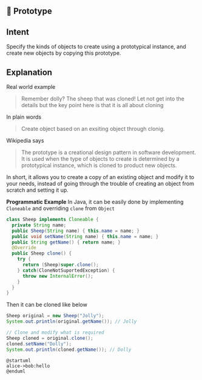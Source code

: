 🐑 Prototype
--------------

## Intent
Specify the kinds of objects to create using a prototypical instance,
and create new objects by copying this prototype.

## Explanation
Real world example
> Remember dolly? The sheep that was cloned!
> Let not get into the details but the key point here
> is that it is all about cloning 

In plain words

> Create object based on an exsiting object through clonig.

Wikipedia says

> The prototype is a creational design pattern in software development.
> It is used when the type of objects to create is determined by a prototypical instance,
> which is cloned to product new objects.

In short, it allows you to create a copy of an existing object and modify it to your needs,
instead of going through the trouble of creating an object from scratch and setting it up.

**Programmatic Example**
In Java, it can be easily done by implementing `Cloneable` and overriding `clone` from `Object`

```java
class Sheep implements Cloneable {
  private String name;
  public Sheep(String name) { this.name = name; }
  public void setName(String name) { this.name = name; }
  public String getName() { return name; }
  @Override
  public Sheep clone() {
    try {
      return (Sheep)super.clone();
    } catch(CloneNotSuportedException) {
      throw new InternalError();
    }
  }
}
```

Then it can be cloned like below

```java
Sheep original = new Sheep("Jolly");
System.out.println(original.getName()); // Jolly

// Clone and modify what is required
Sheep cloned = original.clone();
cloned.setName("Dolly");
System.out.println(cloned.getName()); // Dolly
```
```plantumlcode
@startuml
alice->bob:hello
@enduml
```


